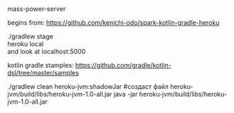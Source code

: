 mass-power-server  
  
begins from: https://github.com/kenichi-odo/spark-kotlin-gradle-heroku  
  
./gradlew stage  
heroku local  
and look at localhost:5000    
  
  
kotlin gradle stamples: https://github.com/gradle/kotlin-dsl/tree/master/samples  
  
  
./gradlew clean heroku-jvm:shadowJar  #создаст файл heroku-jvm/build/libs/heroku-jvm-1.0-all.jar
java -jar heroku-jvm/build/libs/heroku-jvm-1.0-all.jar 
